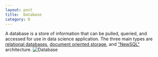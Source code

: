 ```yaml
---
layout: post
title:  Database
category: D 
---
```


A database is a store of information that can be pulled, queried, and accessed for use in data science application.  The three main types are [relational databases](https://www.dsglossary.com/s/sql), [document oriented storage](https://www.dsglossary.com/d/document-oriented-databases), and ["NewSQL"](https://www.dsglossary.com/n/NewSQL) architecture. 
![Database](https://cdn.pixabay.com/photo/2017/01/05/11/57/database-1954920_960_720.jpg)